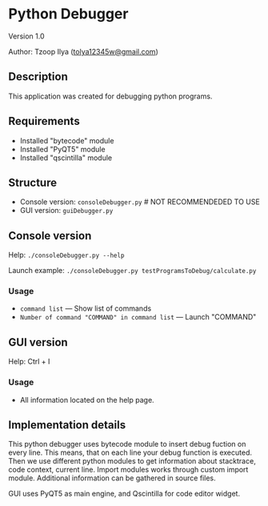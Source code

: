 # Python Debugger
Version 1.0

Author: Tzoop Ilya (tolya12345w@gmail.com)


## Description
This application was created for debugging python programs.


## Requirements
* Installed "bytecode" module
* Installed "PyQT5" module
* Installed "qscintilla" module


## Structure
* Console version: `consoleDebugger.py` # NOT RECOMMENDEDED TO USE
* GUI version: `guiDebugger.py`


## Console version
Help: `./consoleDebugger.py --help`

Launch example: `./consoleDebugger.py testProgramsToDebug/calculate.py`

### Usage

* `command list` — Show list of commands
* `Number of command "COMMAND" in command list` — Launch "COMMAND"

## GUI version
Help: Ctrl + I 

### Usage

* All information located on the help page.


## Implementation details
This python debugger uses bytecode module to insert debug fuction on every line. This means, that on each line your debug function is executed. Then we use different python modules to get information about stacktrace, code context, current line. 
Import modules works through custom import module. Additional information can be gathered in source files.

GUI uses PyQT5 as main engine, and Qscintilla for code editor widget.
